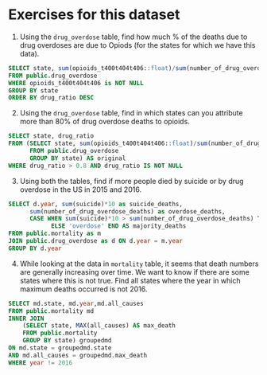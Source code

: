 # Exercises for this dataset

1. Using the `drug_overdose` table, find how much % of the deaths due to drug overdoses are due to Opiods (for the states for which we have this data).
  ```SQL
SELECT state, sum(opioids_t400t404t406::float)/sum(number_of_drug_overdose_deaths) as drug_ratio 
FROM public.drug_overdose 
WHERE opioids_t400t404t406 is NOT NULL
GROUP BY state 
ORDER BY drug_ratio DESC
  ```
2. Using the `drug_overdose` table, find in which states can you attribute more than 80% of drug overdose deaths to opioids.

```SQL
SELECT state, drug_ratio
FROM (SELECT state, sum(opioids_t400t404t406::float)/sum(number_of_drug_overdose_deaths) as drug_ratio 
      FROM public.drug_overdose 
      GROUP BY state) AS original
WHERE drug_ratio > 0.8 AND drug_ratio IS NOT NULL
```

3. Using both the tables, find if more people died by suicide or by drug overdose in the US in 2015 and 2016.
```SQL
SELECT d.year, sum(suicide)*10 as suicide_deaths, 
      sum(number_of_drug_overdose_deaths) as overdose_deaths, 
      CASE WHEN sum(suicide)*10 > sum(number_of_drug_overdose_deaths) THEN 'suicide'
            ELSE 'overdose' END AS majority_deaths
FROM public.mortality as m 
JOIN public.drug_overdose as d ON d.year = m.year 
GROUP BY d.year
```

4. While looking at the data in `mortality` table, it seems that death numbers are generally increasing over time. We want to know if there are some states where this is not true. Find all states where the year in which maximum deaths occurred is not 2016.

```SQL
SELECT md.state, md.year,md.all_causes
FROM public.mortality md
INNER JOIN
    (SELECT state, MAX(all_causes) AS max_death
    FROM public.mortality
    GROUP BY state) groupedmd 
ON md.state = groupedmd.state
AND md.all_causes = groupedmd.max_death
WHERE year != 2016
```



